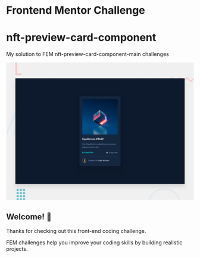 # Frontend Mentor Challenge
# nft-preview-card-component
My solution to FEM nft-preview-card-component-main challenges 

![Design preview](./design/desktop-preview.jpg)

## Welcome! 👋

Thanks for checking out this front-end coding challenge.

FEM challenges help you improve your coding skills by building realistic projects.


